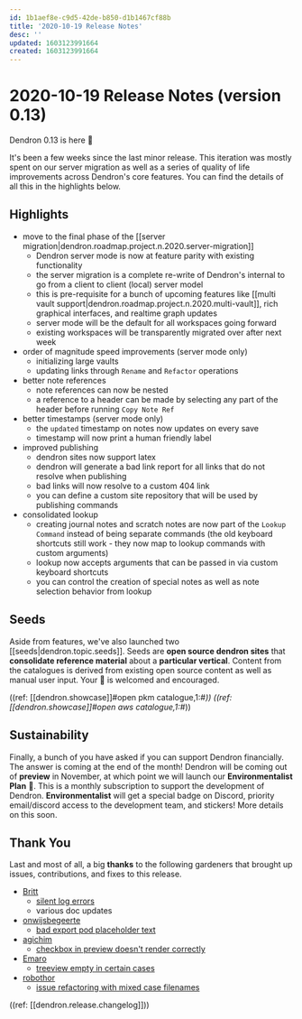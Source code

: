 ```yaml
---
id: 1b1aef8e-c9d5-42de-b850-d1b1467cf88b
title: '2020-10-19 Release Notes'
desc: ''
updated: 1603123991664
created: 1603123991664
---
```


# 2020-10-19 Release Notes (version 0.13)

Dendron 0.13 is here 🌱

It's been a few weeks since the last minor release. This iteration was mostly spent on our server migration as well as a series of quality of life improvements across Dendron's core features. You can find the details of all this in the highlights below. 

## Highlights
- move to the final phase of the [[server migration|dendron.roadmap.project.n.2020.server-migration]] 
    - Dendron server mode is now at feature parity with existing functionality 
    - the server migration is a complete re-write of Dendron's internal to go from a client to client (local) server model
    - this is pre-requisite for a bunch of upcoming features like [[multi vault support|dendron.roadmap.project.n.2020.multi-vault]], rich graphical interfaces, and realtime graph updates
    - server mode will be the default for all workspaces going forward
    - existing workspaces will be transparently migrated over after next week
- order of magnitude speed improvements (server mode only)
    - initializing large vaults
    - updating links through `Rename` and `Refactor` operations 
- better note references
    - note references can now be nested 
    - a reference to a header can be made by selecting any part of the header before running `Copy Note Ref`
- better timestamps (server mode only)
    - the `updated` timestamp on notes now updates on every save
    - timestamp will now print a human friendly label 
- improved publishing
    - dendron sites now support latex
    - dendron will generate a bad link report for all links that do not resolve when publishing
    - bad links will now resolve to a custom 404 link
    - you can define a custom site repository that will be used by publishing commands
- consolidated lookup
    - creating journal notes and scratch notes are now part of the `Lookup Command` instead of being separate commands (the old keyboard shortcuts still work - they now map to lookup commands with custom arguments)
    - lookup now accepts arguments that can be passed in via custom keyboard shortcuts
    - you can control the creation of special notes as well as note selection behavior from lookup

## Seeds

Aside from features, we've also launched two [[seeds|dendron.topic.seeds]]. Seeds are **open source dendron sites** that **consolidate reference material** about a **particular vertical**. Content from the catalogues is derived from existing open source content as well as manual user input. Your 🙏 is welcomed and encouraged. 

((ref: [[dendron.showcase]]#open pkm catalogue,1:#*))
((ref: [[dendron.showcase]]#open aws catalogue,1:#*))

## Sustainability

Finally, a bunch of you have asked if you can support Dendron financially. The answer is coming at the end of the month! Dendron will be coming out of **preview** in November, at which point we will launch our **Environmentalist Plan** 🌲. This is a monthly subscription to support the development of Dendron. **Environmentalist** will get a special badge on Discord, priority email/discord access to the development team, and stickers! More details on this soon.

## Thank You

Last and most of all, a big **thanks** to the following gardeners that brought up issues, contributions, and fixes to this release.
- [Britt](https://github.com/bs)
    - [silent log errors](https://github.com/dendronhq/dendron/issues/277)
    - various doc updates 
- [onwijsbegeerte](https://github.com/onwijsbegeerte)
    - [bad export pod placeholder text](https://github.com/dendronhq/dendron/issues/270)
- [agichim ](https://github.com/agichim)
    - [checkbox in preview doesn't render correctly](https://github.com/dendronhq/dendron/issues/269)
- [Emaro](https://github.com/Emaro)
    - [treeview empty in certain cases](https://github.com/dendronhq/dendron/issues/263)
- [robothor](https://github.com/robothor)
    - [issue refactoring with mixed case filenames](https://github.com/dendronhq/dendron/issues/250)


((ref: [[dendron.release.changelog]]))